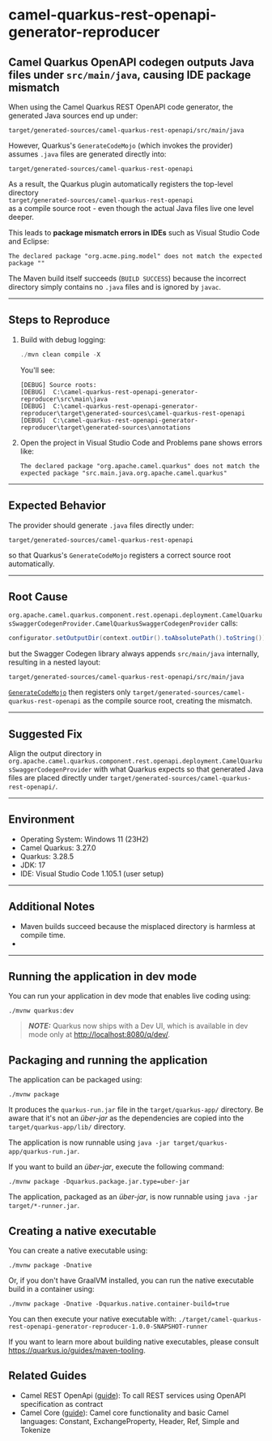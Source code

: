 # camel-quarkus-rest-openapi-generator-reproducer

## Camel Quarkus OpenAPI codegen outputs Java files under `src/main/java`, causing IDE package mismatch

When using the Camel Quarkus REST OpenAPI code generator, the generated Java sources end up under:

```
target/generated-sources/camel-quarkus-rest-openapi/src/main/java
```

However, Quarkus's `GenerateCodeMojo` (which invokes the provider) assumes `.java` files are generated directly into:

```
target/generated-sources/camel-quarkus-rest-openapi
```

As a result, the Quarkus plugin automatically registers the top-level directory  
`target/generated-sources/camel-quarkus-rest-openapi`  
as a compile source root - even though the actual Java files live one level deeper.

This leads to **package mismatch errors in IDEs** such as Visual Studio Code and Eclipse:

```
The declared package "org.acme.ping.model" does not match the expected package ""
```

The Maven build itself succeeds (`BUILD SUCCESS`) because the incorrect directory simply contains no `.java` files and is ignored by `javac`.

---

## Steps to Reproduce

1. Build with debug logging:

   ```powershell
   ./mvn clean compile -X
   ```
   You'll see:

   ```
   [DEBUG] Source roots:
   [DEBUG]  C:\camel-quarkus-rest-openapi-generator-reproducer\src\main\java
   [DEBUG]  C:\camel-quarkus-rest-openapi-generator-reproducer\target\generated-sources\camel-quarkus-rest-openapi
   [DEBUG]  C:\camel-quarkus-rest-openapi-generator-reproducer\target\generated-sources\annotations
   ```

2. Open the project in Visual Studio Code and Problems pane shows errors like:

   ```
   The declared package "org.apache.camel.quarkus" does not match the expected package "src.main.java.org.apache.camel.quarkus"
   ```
---

## Expected Behavior

The provider should generate `.java` files directly under:

```
target/generated-sources/camel-quarkus-rest-openapi
```

so that Quarkus's `GenerateCodeMojo` registers a correct source root automatically.

---

## Root Cause

`org.apache.camel.quarkus.component.rest.openapi.deployment.CamelQuarkusSwaggerCodegenProvider.CamelQuarkusSwaggerCodegenProvider` calls:

```java
configurator.setOutputDir(context.outDir().toAbsolutePath().toString());
```

but the Swagger Codegen library always appends `src/main/java` internally, resulting in a nested layout:

```
target/generated-sources/camel-quarkus-rest-openapi/src/main/java
```

[`GenerateCodeMojo`](https://github.com/quarkusio/quarkus/blob/main/devtools/maven/src/main/java/io/quarkus/maven/GenerateCodeMojo.java) then registers only `target/generated-sources/camel-quarkus-rest-openapi` as the compile source root, creating the mismatch.

---

## Suggested Fix

Align the output directory in `org.apache.camel.quarkus.component.rest.openapi.deployment.CamelQuarkusSwaggerCodegenProvider` with what Quarkus expects so that generated Java files are placed directly under `target/generated-sources/camel-quarkus-rest-openapi/`.

---

## Environment

- Operating System: Windows 11 (23H2)
- Camel Quarkus: 3.27.0
- Quarkus: 3.28.5
- JDK: 17  
- IDE: Visual Studio Code 1.105.1 (user setup)

---

## Additional Notes

- Maven builds succeed because the misplaced directory is harmless at compile time.  
-

---


## Running the application in dev mode

You can run your application in dev mode that enables live coding using:

```shell script
./mvnw quarkus:dev
```

> **_NOTE:_**  Quarkus now ships with a Dev UI, which is available in dev mode only at <http://localhost:8080/q/dev/>.

## Packaging and running the application

The application can be packaged using:

```shell script
./mvnw package
```

It produces the `quarkus-run.jar` file in the `target/quarkus-app/` directory.
Be aware that it's not an _über-jar_ as the dependencies are copied into the `target/quarkus-app/lib/` directory.

The application is now runnable using `java -jar target/quarkus-app/quarkus-run.jar`.

If you want to build an _über-jar_, execute the following command:

```shell script
./mvnw package -Dquarkus.package.jar.type=uber-jar
```

The application, packaged as an _über-jar_, is now runnable using `java -jar target/*-runner.jar`.

## Creating a native executable

You can create a native executable using:

```shell script
./mvnw package -Dnative
```

Or, if you don't have GraalVM installed, you can run the native executable build in a container using:

```shell script
./mvnw package -Dnative -Dquarkus.native.container-build=true
```

You can then execute your native executable with: `./target/camel-quarkus-rest-openapi-generator-reproducer-1.0.0-SNAPSHOT-runner`

If you want to learn more about building native executables, please consult <https://quarkus.io/guides/maven-tooling>.

## Related Guides

- Camel REST OpenApi ([guide](https://camel.apache.org/camel-quarkus/latest/reference/extensions/rest-openapi.html)): To call REST services using OpenAPI specification as contract
- Camel Core ([guide](https://camel.apache.org/camel-quarkus/latest/reference/extensions/core.html)): Camel core functionality and basic Camel languages: Constant, ExchangeProperty, Header, Ref, Simple and Tokenize
